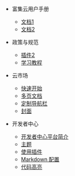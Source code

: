 * 富集云用户手册
  * [文档1](用户手册/quickstart.md)
  * [文档2](用户手册/quickstart.md)

* 政策与规范
  * [插件2](政策与规范/quickstart.md)
  * [学习教程](政策与规范/quickstart.md)

* 云市场
  * [快速开始](云市场/quickstart.md)
  * [多页文档](云市场/more-pages.md)
  * [定制导航栏](云市场/custom-navbar.md)
  * [封面](云市场/cover.md)

* 开发者中心
  * [开发者中心平台简介](开发者中心/开发者中心平台简介.md)
  * [主题](开发者中心/themes.md)
  * [使用插件](开发者中心/plugins.md)
  * [Markdown 配置](开发者中心/markdown.md)
  * [代码高亮](开发者中心/language-highlight.md)
